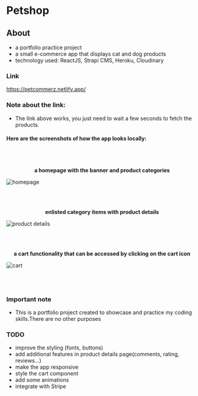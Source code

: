 # Petshop

## About 
- a portfolio practice project
- a small e-commerce app that displays cat and dog products
- technology used: ReactJS, Strapi CMS, Heroku, Cloudinary 


### Link
https://petcommerz.netlify.app/

### Note about the link:
- The link above works, you just need to wait a few seconds to fetch the products. 

#### Here are the screenshots of how the app looks locally: 
<br />
<br />

<p align=center> <b>a homepage with the  banner and product categories</b> </p>

![homepage](https://user-images.githubusercontent.com/93093819/211637392-f086d10c-dfe1-41be-b11d-d0264e395df9.png)

<br />
<br />

<p align=center> <b>enlisted category items with product details</b> </p>

![product details](https://user-images.githubusercontent.com/93093819/211637624-0fed417d-a248-43a0-82ea-251430057bd4.png)

<br />
<br />

<p align=center> <b>a cart functionality that can be accessed by clicking on the cart icon </b> </p>

![cart](https://user-images.githubusercontent.com/93093819/211637945-3f71fdfd-e7e2-4a12-911e-aa2582aa7e5b.png)

<br />
<br />

### Important note
- This is a portfolio project created to showcase and practice my coding skills.There are no other purposes

### TODO
- improve the styling (fonts, buttons) 
- add additional features in product details page(comments, rating, reviews...)
- make the app responsive
- style the cart component
- add some animations
- integrate with Stripe


